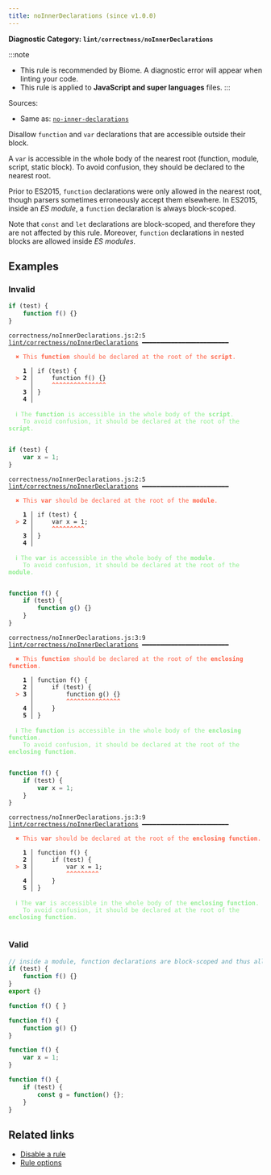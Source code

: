 ```yaml
---
title: noInnerDeclarations (since v1.0.0)
---
```


**Diagnostic Category: `lint/correctness/noInnerDeclarations`**

:::note
- This rule is recommended by Biome. A diagnostic error will appear when linting your code.
- This rule is applied to **JavaScript and super languages** files.
:::

Sources: 
- Same as: <a href="https://eslint.org/docs/latest/rules/no-inner-declarations" target="_blank"><code>no-inner-declarations</code></a>

Disallow `function` and `var` declarations that are accessible outside their block.

A `var` is accessible in the whole body of the nearest root (function, module, script, static block).
To avoid confusion, they should be declared to the nearest root.

Prior to ES2015, `function` declarations were only allowed in the nearest root,
though parsers sometimes erroneously accept them elsewhere.
In ES2015, inside an _ES module_, a `function` declaration is always block-scoped.

Note that `const` and `let` declarations are block-scoped,
and therefore they are not affected by this rule.
Moreover, `function` declarations in nested blocks are allowed inside _ES modules_.

## Examples

### Invalid

```js
if (test) {
    function f() {}
}
```

<pre class="language-text"><code class="language-text">correctness/noInnerDeclarations.js:2:5 <a href="https://biomejs.dev/linter/rules/no-inner-declarations">lint/correctness/noInnerDeclarations</a> ━━━━━━━━━━━━━━━━━━━━━━━━

<strong><span style="color: Tomato;">  </span></strong><strong><span style="color: Tomato;">✖</span></strong> <span style="color: Tomato;">This </span><span style="color: Tomato;"><strong>function</strong></span><span style="color: Tomato;"> should be declared at the root of the </span><span style="color: Tomato;"><strong>script</strong></span><span style="color: Tomato;">.</span>
  
    <strong>1 │ </strong>if (test) {
<strong><span style="color: Tomato;">  </span></strong><strong><span style="color: Tomato;">&gt;</span></strong> <strong>2 │ </strong>    function f() {}
   <strong>   │ </strong>    <strong><span style="color: Tomato;">^</span></strong><strong><span style="color: Tomato;">^</span></strong><strong><span style="color: Tomato;">^</span></strong><strong><span style="color: Tomato;">^</span></strong><strong><span style="color: Tomato;">^</span></strong><strong><span style="color: Tomato;">^</span></strong><strong><span style="color: Tomato;">^</span></strong><strong><span style="color: Tomato;">^</span></strong><strong><span style="color: Tomato;">^</span></strong><strong><span style="color: Tomato;">^</span></strong><strong><span style="color: Tomato;">^</span></strong><strong><span style="color: Tomato;">^</span></strong><strong><span style="color: Tomato;">^</span></strong><strong><span style="color: Tomato;">^</span></strong><strong><span style="color: Tomato;">^</span></strong>
    <strong>3 │ </strong>}
    <strong>4 │ </strong>
  
<strong><span style="color: lightgreen;">  </span></strong><strong><span style="color: lightgreen;">ℹ</span></strong> <span style="color: lightgreen;">The </span><span style="color: lightgreen;"><strong>function</strong></span><span style="color: lightgreen;"> is accessible in the whole body of the </span><span style="color: lightgreen;"><strong>script</strong></span><span style="color: lightgreen;">.
</span><span style="color: lightgreen;">  </span><span style="color: lightgreen;">  </span><span style="color: lightgreen;">To avoid confusion, it should be declared at the root of the </span><span style="color: lightgreen;"><strong>script</strong></span><span style="color: lightgreen;">.</span>
  
</code></pre>

```jsx
if (test) {
    var x = 1;
}
```

<pre class="language-text"><code class="language-text">correctness/noInnerDeclarations.js:2:5 <a href="https://biomejs.dev/linter/rules/no-inner-declarations">lint/correctness/noInnerDeclarations</a> ━━━━━━━━━━━━━━━━━━━━━━━━

<strong><span style="color: Tomato;">  </span></strong><strong><span style="color: Tomato;">✖</span></strong> <span style="color: Tomato;">This </span><span style="color: Tomato;"><strong>var</strong></span><span style="color: Tomato;"> should be declared at the root of the </span><span style="color: Tomato;"><strong>module</strong></span><span style="color: Tomato;">.</span>
  
    <strong>1 │ </strong>if (test) {
<strong><span style="color: Tomato;">  </span></strong><strong><span style="color: Tomato;">&gt;</span></strong> <strong>2 │ </strong>    var x = 1;
   <strong>   │ </strong>    <strong><span style="color: Tomato;">^</span></strong><strong><span style="color: Tomato;">^</span></strong><strong><span style="color: Tomato;">^</span></strong><strong><span style="color: Tomato;">^</span></strong><strong><span style="color: Tomato;">^</span></strong><strong><span style="color: Tomato;">^</span></strong><strong><span style="color: Tomato;">^</span></strong><strong><span style="color: Tomato;">^</span></strong><strong><span style="color: Tomato;">^</span></strong>
    <strong>3 │ </strong>}
    <strong>4 │ </strong>
  
<strong><span style="color: lightgreen;">  </span></strong><strong><span style="color: lightgreen;">ℹ</span></strong> <span style="color: lightgreen;">The </span><span style="color: lightgreen;"><strong>var</strong></span><span style="color: lightgreen;"> is accessible in the whole body of the </span><span style="color: lightgreen;"><strong>module</strong></span><span style="color: lightgreen;">.
</span><span style="color: lightgreen;">  </span><span style="color: lightgreen;">  </span><span style="color: lightgreen;">To avoid confusion, it should be declared at the root of the </span><span style="color: lightgreen;"><strong>module</strong></span><span style="color: lightgreen;">.</span>
  
</code></pre>

```js
function f() {
    if (test) {
        function g() {}
    }
}
```

<pre class="language-text"><code class="language-text">correctness/noInnerDeclarations.js:3:9 <a href="https://biomejs.dev/linter/rules/no-inner-declarations">lint/correctness/noInnerDeclarations</a> ━━━━━━━━━━━━━━━━━━━━━━━━

<strong><span style="color: Tomato;">  </span></strong><strong><span style="color: Tomato;">✖</span></strong> <span style="color: Tomato;">This </span><span style="color: Tomato;"><strong>function</strong></span><span style="color: Tomato;"> should be declared at the root of the </span><span style="color: Tomato;"><strong>enclosing function</strong></span><span style="color: Tomato;">.</span>
  
    <strong>1 │ </strong>function f() {
    <strong>2 │ </strong>    if (test) {
<strong><span style="color: Tomato;">  </span></strong><strong><span style="color: Tomato;">&gt;</span></strong> <strong>3 │ </strong>        function g() {}
   <strong>   │ </strong>        <strong><span style="color: Tomato;">^</span></strong><strong><span style="color: Tomato;">^</span></strong><strong><span style="color: Tomato;">^</span></strong><strong><span style="color: Tomato;">^</span></strong><strong><span style="color: Tomato;">^</span></strong><strong><span style="color: Tomato;">^</span></strong><strong><span style="color: Tomato;">^</span></strong><strong><span style="color: Tomato;">^</span></strong><strong><span style="color: Tomato;">^</span></strong><strong><span style="color: Tomato;">^</span></strong><strong><span style="color: Tomato;">^</span></strong><strong><span style="color: Tomato;">^</span></strong><strong><span style="color: Tomato;">^</span></strong><strong><span style="color: Tomato;">^</span></strong><strong><span style="color: Tomato;">^</span></strong>
    <strong>4 │ </strong>    }
    <strong>5 │ </strong>}
  
<strong><span style="color: lightgreen;">  </span></strong><strong><span style="color: lightgreen;">ℹ</span></strong> <span style="color: lightgreen;">The </span><span style="color: lightgreen;"><strong>function</strong></span><span style="color: lightgreen;"> is accessible in the whole body of the </span><span style="color: lightgreen;"><strong>enclosing function</strong></span><span style="color: lightgreen;">.
</span><span style="color: lightgreen;">  </span><span style="color: lightgreen;">  </span><span style="color: lightgreen;">To avoid confusion, it should be declared at the root of the </span><span style="color: lightgreen;"><strong>enclosing function</strong></span><span style="color: lightgreen;">.</span>
  
</code></pre>

```jsx
function f() {
    if (test) {
        var x = 1;
    }
}
```

<pre class="language-text"><code class="language-text">correctness/noInnerDeclarations.js:3:9 <a href="https://biomejs.dev/linter/rules/no-inner-declarations">lint/correctness/noInnerDeclarations</a> ━━━━━━━━━━━━━━━━━━━━━━━━

<strong><span style="color: Tomato;">  </span></strong><strong><span style="color: Tomato;">✖</span></strong> <span style="color: Tomato;">This </span><span style="color: Tomato;"><strong>var</strong></span><span style="color: Tomato;"> should be declared at the root of the </span><span style="color: Tomato;"><strong>enclosing function</strong></span><span style="color: Tomato;">.</span>
  
    <strong>1 │ </strong>function f() {
    <strong>2 │ </strong>    if (test) {
<strong><span style="color: Tomato;">  </span></strong><strong><span style="color: Tomato;">&gt;</span></strong> <strong>3 │ </strong>        var x = 1;
   <strong>   │ </strong>        <strong><span style="color: Tomato;">^</span></strong><strong><span style="color: Tomato;">^</span></strong><strong><span style="color: Tomato;">^</span></strong><strong><span style="color: Tomato;">^</span></strong><strong><span style="color: Tomato;">^</span></strong><strong><span style="color: Tomato;">^</span></strong><strong><span style="color: Tomato;">^</span></strong><strong><span style="color: Tomato;">^</span></strong><strong><span style="color: Tomato;">^</span></strong>
    <strong>4 │ </strong>    }
    <strong>5 │ </strong>}
  
<strong><span style="color: lightgreen;">  </span></strong><strong><span style="color: lightgreen;">ℹ</span></strong> <span style="color: lightgreen;">The </span><span style="color: lightgreen;"><strong>var</strong></span><span style="color: lightgreen;"> is accessible in the whole body of the </span><span style="color: lightgreen;"><strong>enclosing function</strong></span><span style="color: lightgreen;">.
</span><span style="color: lightgreen;">  </span><span style="color: lightgreen;">  </span><span style="color: lightgreen;">To avoid confusion, it should be declared at the root of the </span><span style="color: lightgreen;"><strong>enclosing function</strong></span><span style="color: lightgreen;">.</span>
  
</code></pre>

### Valid

```jsx
// inside a module, function declarations are block-scoped and thus allowed.
if (test) {
    function f() {}
}
export {}
```

```jsx
function f() { }
```

```jsx
function f() {
    function g() {}
}
```

```jsx
function f() {
    var x = 1;
}
```

```jsx
function f() {
    if (test) {
        const g = function() {};
    }
}
```

## Related links

- [Disable a rule](/linter/#disable-a-lint-rule)
- [Rule options](/linter/#rule-options)
